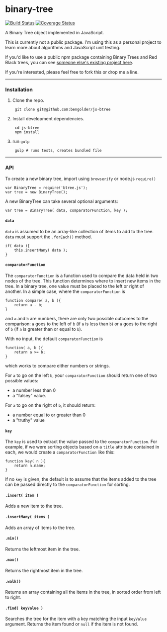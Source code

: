 # binary-tree

[![Build Status](https://travis-ci.org/bengolder/binary-tree.svg?branch=master)](https://travis-ci.org/bengolder/binary-tree) [![Coverage Status](https://coveralls.io/repos/bengolder/binary-tree/badge.png?branch=master)](https://coveralls.io/r/bengolder/binary-tree?branch=master)

A Binary Tree object implemented in JavaScript.

This is currently not a public package. I'm using this as a personal project
to learn more about algorithms and JavaScript unit testing. 

If you'd like to use a public npm package containing Binary Trees and Red Black
trees, you can see [someone else's existing project here](https://github.com/vadimg/js_bintrees).

If you're interested, please feel free to fork this or drop me a line.

---

### Installation

1. Clone the repo.

        git clone git@github.com:bengolder/js-btree

2. Install development dependencies.

        cd js-btree
        npm install

3. run `gulp`

        gulp # runs tests, creates bundled file

---

### API

To create a new binary tree, import using `browserify` or node.js `require()`

    var BinaryTree = require('btree.js');
    var tree = new BinaryTree();

A new BinaryTree can take several optional arguments:

    var tree = BinaryTree( data, comparatorFunction, key );

#### `data`

`data` is assumed to be an array-like collection of items to add to the tree.
`data` must support the `.forEach()` method.

    if( data ){
        this.insertMany( data );
    }

#### `comparatorFunction`

The `comparatorFunction` is a function used to compare the data held in two nodes of the
tree. This function determines where to insert new items in the tree. In a
binary tree, one value must be placed to the left or right of another. In a
simple case, where the `comparatorFunction` is

    function compare( a, b ){
        return a - b;
    }

and `a` and `b` are numbers, there are only two possible outcomes to the
comparison: `a` goes to the left of `b` (if `a` is less than `b`) or `a` 
goes to the right of `b` (if `a` is greater than or equal to `b`).

With no input, the default `comparatorFunction` is

    function( a, b ){
        return a >= b;
    }

which works to compare either numbers or strings.

For `a` to go on the left `b`, your `comparatorFunction` should return one of two possible
values:

* a number less than 0
* a "falsey" value.

For `a` to go on the right of `b`, it should return:

* a number equal to or greater than 0
* a "truthy" value

#### `key`

The `key` is used to extract the value passed to the
`comparatorFunction`. For example, if we were sorting objects based on a
`title` attribute contained in each, we would create a `comparatorFunction`
like this:

    function key( n ){
        return n.name;
    }

If no `key` is given, the default is to assume that the items
added to the tree can be passed directly to the `comparatorFunction` for
sorting.

#### `.insert( item )`

Adds a new item to the tree.

#### `.insertMany( items )`

Adds an array of items to the tree.

#### `.min()`

Returns the leftmost item in the tree.

#### `.max()`

Returns the rightmost item in the tree.

#### `.walk()`

Returns an array containing all the items in the tree, in sorted order from
left to right.

#### `.find( keyValue )`

Searches the tree for the item with a key matching the input `keyValue`
argument. Returns the item found or `null` if the item is not found.

